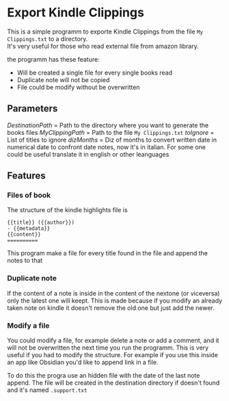 # Export Kindle Clippings

This is a simple programm to exporte Kindle Clippings from the file `My Clippings.txt` to a directory.  
It's very useful for those who read external file from amazon library.

the programm has these feature:

- Will be created a single file for every single books read
- Duplicate note will not be copied
- File could be modify without be overwritten

## Parameters
_DestinationPath_ = Path to the directory where you want to generate the books files
_MyClippingPath_  = Path to the file `My Clippings.txt`
_toIgnore_        = List of titles to ignore 
_dizMonths_       = Diz of months to convert written date in numerical date to confront date notes, now it's in italian. For some one could be useful translate it in english or other leanguages

## Features
### Files of book
The structure of the kindle highlights file is 

```
﻿{{title}} ({{author}})
- {{metadata}}
{{content}}
==========
```

This program make a file  for every title found in the file and append the notes to that

### Duplicate note
If the content of a note is inside in the content of the nextone (or viceversa) only the latest one will keept. This is made because if you modify an already taken note on kindle it doesn't remove the old one but just add the newer.

### Modify a file
You could modify a file, for example delete a note or add a comment, and it will not be overwritten the next time you run the programm. This is very useful if you had to modify the structure. For example if you use this inside an app like Obsidian you'd like to append link in a file.

To do this the progra use an hidden file with the date of the last note append. The file will be created in the destination directory if doesn't found and it's named `.support.txt`
